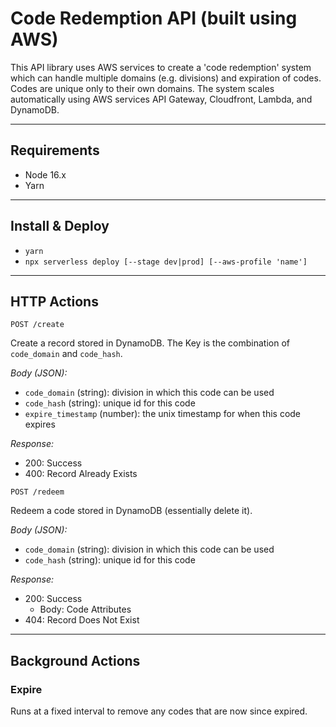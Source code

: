 # Code Redemption API (built using AWS)

This API library uses AWS services to create a 'code redemption' system which can
handle multiple domains (e.g. divisions) and expiration of codes. Codes are
unique only to their own domains. The system scales automatically using AWS
services API Gateway, Cloudfront, Lambda, and DynamoDB.

---

## Requirements

- Node 16.x
- Yarn

---

## Install & Deploy

- `yarn`
- `npx serverless deploy [--stage dev|prod] [--aws-profile 'name']`

---

## HTTP Actions

`POST /create`

Create a record stored in DynamoDB. The Key is the combination of `code_domain` and `code_hash`.

_Body (JSON):_

- `code_domain` (string): division in which this code can be used
- `code_hash` (string): unique id for this code
- `expire_timestamp` (number): the unix timestamp for when this code expires

_Response:_

- 200: Success
- 400: Record Already Exists

`POST /redeem`

Redeem a code stored in DynamoDB (essentially delete it).

_Body (JSON):_

- `code_domain` (string): division in which this code can be used
- `code_hash` (string): unique id for this code

_Response:_

- 200: Success
  - Body: Code Attributes
- 404: Record Does Not Exist

---

## Background Actions

### Expire

Runs at a fixed interval to remove any codes that are now since expired.
